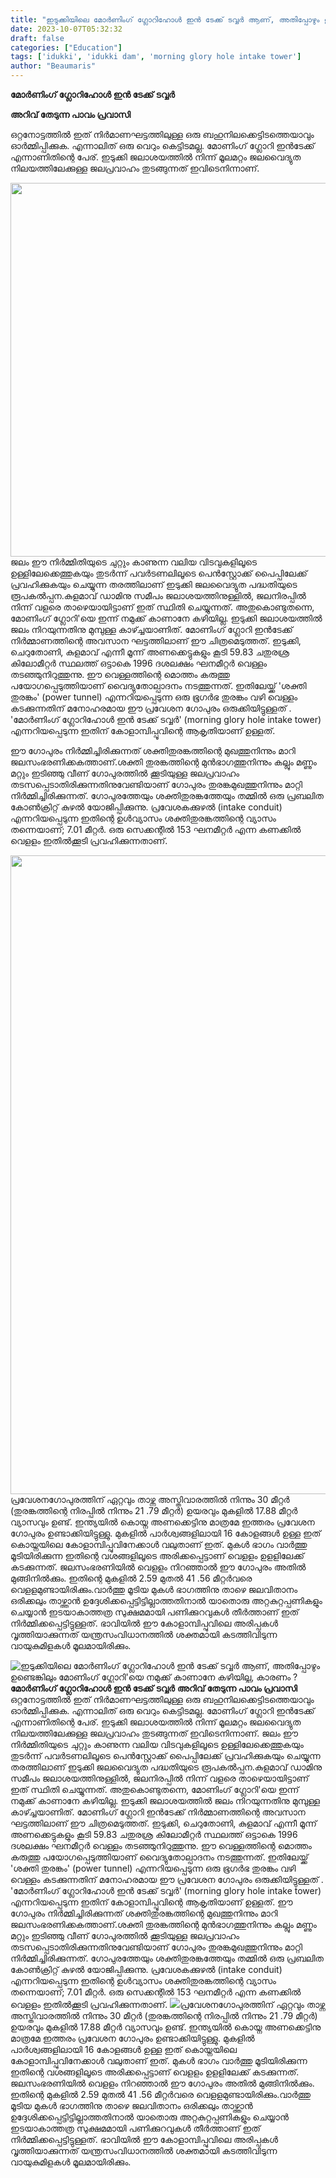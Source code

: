 ```yaml
---
title: "ഇടുക്കിയിലെ മോർണിംഗ് ഗ്ലോറിഹോൾ ഇൻ ടേക്ക് ടവ്വർ ആണ്, അതിപ്പോഴും ഉണ്ടെങ്കിലും മോണിംഗ് ഗ്ലോറി'യെ നമുക്ക് കാണാനേ കഴിയില്ല, കാരണം ?"
date: 2023-10-07T05:32:32
draft: false
categories: ["Education"]
tags: ['idukki', 'idukki dam', 'morning glory hole intake tower']
author: "Beaumaris"
---
```


<strong>മോർണിംഗ് ഗ്ലോറിഹോൾ ഇൻ ടേക്ക് ടവ്വർ</strong>

<strong>അറിവ് തേടുന്ന പാവം പ്രവാസി</strong>

ഒറ്റനോട്ടത്തില്‍ ഇത് നിര്‍മാണഘട്ടത്തിലുള്ള ഒരു ബഹുനിലക്കെട്ടിടത്തെയാവും ഓര്‍മ്മിപ്പിക്കുക. എന്നാലിത് ഒരു വെറും കെട്ടിടമല്ല. മോണിംഗ് ഗ്ലോറി ഇന്‍ടേക്ക് എന്നാണിതിന്റെ പേര്. ഇടുക്കി ജലാശയത്തില്‍ നിന്ന് മൂലമറ്റം ജലവൈദ്യുത നിലയത്തിലേക്കുള്ള ജലപ്രവാഹം തുടങ്ങുന്നത് ഇവിടെനിന്നാണ്.

<img class="size-full wp-image-423974 aligncenter" src="https://cdn.boolokam.com/articles/2023/10/intake-3.jpg" alt="" width="810" height="598" />ജലം ഈ നിര്‍മ്മിതിയുടെ ചുറ്റും കാണുന്ന വലിയ വിടവുകളിലൂടെ ഉള്ളിലേക്കെത്തുകയും തുടര്‍ന്ന് പവര്‍ടണലിലൂടെ പെന്‍സ്റ്റോക്ക് പൈപ്പിലേക്ക് പ്രവഹിക്കുകയും ചെയ്യുന്ന തരത്തിലാണ് ഇടുക്കി ജലവൈദ്യുത പദ്ധതിയുടെ രൂപകല്‍പ്പന.കുളമാവ് ഡാമിനു സമീപം ജലാശയത്തിനുള്ളില്‍, ജലനിരപ്പില്‍ നിന്ന് വളരെ താഴെയായിട്ടാണ് ഇത് സ്ഥിതി ചെയ്യുന്നത്. അതുകൊണ്ടുതന്നെ, മോണിംഗ് ഗ്ലോറി'യെ ഇന്ന് നമുക്ക് കാണാനേ കഴിയില്ല. ഇടുക്കി ജലാശയത്തില്‍ ജലം നിറയുന്നതിനു മുമ്പുള്ള കാഴ്ച്ചയാണിത്. മോണിംഗ് ഗ്ലോറി ഇന്‍ടേക്ക് നിര്‍മ്മാണത്തിന്റെ അവസാന ഘട്ടത്തിലാണ് ഈ ചിത്രമെടുത്തത്.
ഇടുക്കി, ചെറുതോണി, കുളമാവ് എന്നീ മൂന്ന് അണക്കെട്ടുകളും കൂടി 59.83 ചതുരശ്ര കിലോമീറ്റർ സ്ഥലത്ത് ഒട്ടാകെ 1996 ദശലക്ഷം ഘനമീറ്റർ വെള്ളം തടഞ്ഞുനിറുത്തുന്നു. ഈ വെള്ളത്തിന്റെ മൊത്തം കരുത്തു പയോഗപ്പെടുത്തിയാണ് വൈദ്യുതോല്പാദനം നടത്തുന്നത്. ഇതിലേയ്ക്ക് 'ശക്തി തുരങ്കം' (power tunnel) എന്നറിയപ്പെടുന്ന ഒരു ഭൂഗർഭ തുരങ്കം വഴി വെള്ളം കടക്കുന്നതിന് മനോഹരമായ ഈ പ്രവേശന ഗോപുരം ഒരുക്കിയിട്ടുള്ളത് . 'മോർണിംഗ് ഗ്ലോറിഹോൾ ഇൻ ടേക്ക് ടവ്വർ' (morning glory hole intake tower) എന്നറിയപ്പെടുന്ന ഇതിന് കോളാമ്പിപ്പൂവിന്റെ ആകൃതിയാണ് ഉള്ളത്.

ഈ ഗോപുരം നിർമ്മിച്ചിരിക്കുന്നത് ശക്തിതുരങ്കത്തിന്റെ മുഖത്തുനിന്നും മാറി ജലസംഭരണിക്കകത്താണ്.ശക്തി തുരങ്കത്തിന്റെ മുൻഭാഗത്തുനിന്നും കല്ലും മണ്ണും മറ്റും ഇടിഞ്ഞു വീണ് ഗോപുരത്തില്‍ ക്കൂടിയുള്ള ജലപ്രവാഹം തടസപ്പെടാതിരിക്കുന്നതിനുവേണ്ടിയാണ് ഗോപുരം തുരങ്കമുഖത്തുനിന്നും മാറ്റി നിര്‍മ്മിച്ചിരിക്കുന്നത്. ഗോപുരത്തേയും ശക്തിതുരങ്കത്തേയും തമ്മില്‍ ഒരു പ്രബലിത കോണ്‍ക്രിറ്റ് കുഴല്‍ യോജിപ്പിക്കുന്നു. പ്രവേശകക്കുഴല്‍ (intake conduit) എന്നറിയപ്പെടുന്ന ഇതിന്റെ ഉള്‍വ്യാസം ശക്തിതുരങ്കത്തിന്റെ വ്യാസം തന്നെയാണ്; 7.01 മീറ്റര്‍‍. ഒരു സെക്കന്റില്‍ 153 ഘനമീറ്റര്‍ എന്ന കണക്കില്‍ വെളളം ഇതില്‍ക്കൂടി പ്രവഹിക്കുന്നതാണ്.

<img class="alignnone size-full wp-image-423976" src="https://cdn.boolokam.com/articles/2023/10/cacac.jpg" alt="" width="1600" height="1022" />പ്രവേശനഗോപുരത്തിന് ഏറ്റവും താഴ്ന്ന അസ്തിവാരത്തില്‍ നിന്നും 30 മീറ്റര്‍ (തുരങ്കത്തിന്റെ നിരപ്പില്‍ നിന്നും 21 .79 മീറ്റര്‍) ഉയരവും മുകളില്‍ 17.88 മീറ്റര്‍ വ്യാസവും ഉണ്ട്. ഇന്ത്യയില്‍ കൊയ്ന അണക്കെട്ടിനു മാത്രമേ ഇത്തരം പ്രവേശന ഗോപുരം ഉണ്ടാക്കിയിട്ടുള്ളു. മുകളില്‍ പാര്‍ശ്വങ്ങളിലായി 16 കോളങ്ങള്‍ ഉള്ള ഇത് കൊയ്നയിലെ കോളാമ്പിപ്പുവിനേക്കാള്‍ വലുതാണ് ഇത്. മുകള്‍ ഭാഗം വാര്‍ത്തു മൂടിയിരിക്കുന്ന ഇതിന്റെ വശങ്ങളിലൂടെ അരിക്കപ്പെട്ടാണ് വെളളം ഉളളിലേക്ക് കടക്കുന്നത്. ജലസംഭരണിയില്‍ വെളളം നിറഞ്ഞാല്‍ ഈ ഗോപുരം അതില്‍ മുങ്ങിനില്‍ക്കും. ഇതിന്റെ മുകളില്‍ 2.59 മുതല്‍ 41 .56 മീറ്റര്‍വരെ വെളളമുണ്ടായിരിക്കും.വാര്‍ത്തു മൂടിയ മുകള്‍ ഭാഗത്തിനു താഴെ ജലവിതാനം ഒരിക്കലും താഴ്ത്താന്‍ ഉദ്ദേശിക്കപ്പെട്ടിട്ടില്ലാത്തതിനാല്‍ യാതൊരു അറ്റകുറ്റപ്പണികളും ചെയ്യാന്‍ ഇടയാകാത്തത്ര സുക്ഷമമായി പണിക്കുറവുകള്‍ തീര്‍ത്താണ് ഇത് നിര്‍മ്മിക്കപ്പെട്ടിട്ടുള്ളത്. ഭാവിയില്‍ ഈ കോളാമ്പിപ്പുവിലെ അരിപ്പകള്‍ വൃത്തിയാക്കുന്നത് യന്ത്രസംവിധാനത്തില്‍ ശക്തമായി കടത്തിവിടുന്ന വായുകുമിളകള്‍ മൂലമായിരിക്കും.


![ഇടുക്കിയിലെ മോർണിംഗ് ഗ്ലോറിഹോൾ ഇൻ ടേക്ക് ടവ്വർ ആണ്, അതിപ്പോഴും ഉണ്ടെങ്കിലും മോണിംഗ് ഗ്ലോറി'യെ നമുക്ക് കാണാനേ കഴിയില്ല, കാരണം ?](https://cdn.boolokam.com/articles/2023/10/intake-3.jpg)**മോർണിംഗ് ഗ്ലോറിഹോൾ ഇൻ ടേക്ക് ടവ്വർ** **അറിവ് തേടുന്ന പാവം പ്രവാസി** ഒറ്റനോട്ടത്തില്‍ ഇത് നിര്‍മാണഘട്ടത്തിലുള്ള ഒരു ബഹുനിലക്കെട്ടിടത്തെയാവും ഓര്‍മ്മിപ്പിക്കുക. എന്നാലിത് ഒരു വെറും കെട്ടിടമല്ല. മോണിംഗ് ഗ്ലോറി ഇന്‍ടേക്ക് എന്നാണിതിന്റെ പേര്. ഇടുക്കി ജലാശയത്തില്‍ നിന്ന് മൂലമറ്റം ജലവൈദ്യുത നിലയത്തിലേക്കുള്ള ജലപ്രവാഹം തുടങ്ങുന്നത് ഇവിടെനിന്നാണ്. ജലം ഈ നിര്‍മ്മിതിയുടെ ചുറ്റും കാണുന്ന വലിയ വിടവുകളിലൂടെ ഉള്ളിലേക്കെത്തുകയും തുടര്‍ന്ന് പവര്‍ടണലിലൂടെ പെന്‍സ്റ്റോക്ക് പൈപ്പിലേക്ക് പ്രവഹിക്കുകയും ചെയ്യുന്ന തരത്തിലാണ് ഇടുക്കി ജലവൈദ്യുത പദ്ധതിയുടെ രൂപകല്‍പ്പന.കുളമാവ് ഡാമിനു സമീപം ജലാശയത്തിനുള്ളില്‍, ജലനിരപ്പില്‍ നിന്ന് വളരെ താഴെയായിട്ടാണ് ഇത് സ്ഥിതി ചെയ്യുന്നത്. അതുകൊണ്ടുതന്നെ, മോണിംഗ് ഗ്ലോറി'യെ ഇന്ന് നമുക്ക് കാണാനേ കഴിയില്ല. ഇടുക്കി ജലാശയത്തില്‍ ജലം നിറയുന്നതിനു മുമ്പുള്ള കാഴ്ച്ചയാണിത്. മോണിംഗ് ഗ്ലോറി ഇന്‍ടേക്ക് നിര്‍മ്മാണത്തിന്റെ അവസാന ഘട്ടത്തിലാണ് ഈ ചിത്രമെടുത്തത്. ഇടുക്കി, ചെറുതോണി, കുളമാവ് എന്നീ മൂന്ന് അണക്കെട്ടുകളും കൂടി 59.83 ചതുരശ്ര കിലോമീറ്റർ സ്ഥലത്ത് ഒട്ടാകെ 1996 ദശലക്ഷം ഘനമീറ്റർ വെള്ളം തടഞ്ഞുനിറുത്തുന്നു. ഈ വെള്ളത്തിന്റെ മൊത്തം കരുത്തു പയോഗപ്പെടുത്തിയാണ് വൈദ്യുതോല്പാദനം നടത്തുന്നത്. ഇതിലേയ്ക്ക് 'ശക്തി തുരങ്കം' (power tunnel) എന്നറിയപ്പെടുന്ന ഒരു ഭൂഗർഭ തുരങ്കം വഴി വെള്ളം കടക്കുന്നതിന് മനോഹരമായ ഈ പ്രവേശന ഗോപുരം ഒരുക്കിയിട്ടുള്ളത് . 'മോർണിംഗ് ഗ്ലോറിഹോൾ ഇൻ ടേക്ക് ടവ്വർ' (morning glory hole intake tower) എന്നറിയപ്പെടുന്ന ഇതിന് കോളാമ്പിപ്പൂവിന്റെ ആകൃതിയാണ് ഉള്ളത്. ഈ ഗോപുരം നിർമ്മിച്ചിരിക്കുന്നത് ശക്തിതുരങ്കത്തിന്റെ മുഖത്തുനിന്നും മാറി ജലസംഭരണിക്കകത്താണ്.ശക്തി തുരങ്കത്തിന്റെ മുൻഭാഗത്തുനിന്നും കല്ലും മണ്ണും മറ്റും ഇടിഞ്ഞു വീണ് ഗോപുരത്തില്‍ ക്കൂടിയുള്ള ജലപ്രവാഹം തടസപ്പെടാതിരിക്കുന്നതിനുവേണ്ടിയാണ് ഗോപുരം തുരങ്കമുഖത്തുനിന്നും മാറ്റി നിര്‍മ്മിച്ചിരിക്കുന്നത്. ഗോപുരത്തേയും ശക്തിതുരങ്കത്തേയും തമ്മില്‍ ഒരു പ്രബലിത കോണ്‍ക്രിറ്റ് കുഴല്‍ യോജിപ്പിക്കുന്നു. പ്രവേശകക്കുഴല്‍ (intake conduit) എന്നറിയപ്പെടുന്ന ഇതിന്റെ ഉള്‍വ്യാസം ശക്തിതുരങ്കത്തിന്റെ വ്യാസം തന്നെയാണ്; 7.01 മീറ്റര്‍‍. ഒരു സെക്കന്റില്‍ 153 ഘനമീറ്റര്‍ എന്ന കണക്കില്‍ വെളളം ഇതില്‍ക്കൂടി പ്രവഹിക്കുന്നതാണ്. ![](https://cdn.boolokam.com/articles/2023/10/cacac.jpg)പ്രവേശനഗോപുരത്തിന് ഏറ്റവും താഴ്ന്ന അസ്തിവാരത്തില്‍ നിന്നും 30 മീറ്റര്‍ (തുരങ്കത്തിന്റെ നിരപ്പില്‍ നിന്നും 21 .79 മീറ്റര്‍) ഉയരവും മുകളില്‍ 17.88 മീറ്റര്‍ വ്യാസവും ഉണ്ട്. ഇന്ത്യയില്‍ കൊയ്ന അണക്കെട്ടിനു മാത്രമേ ഇത്തരം പ്രവേശന ഗോപുരം ഉണ്ടാക്കിയിട്ടുള്ളു. മുകളില്‍ പാര്‍ശ്വങ്ങളിലായി 16 കോളങ്ങള്‍ ഉള്ള ഇത് കൊയ്നയിലെ കോളാമ്പിപ്പുവിനേക്കാള്‍ വലുതാണ് ഇത്. മുകള്‍ ഭാഗം വാര്‍ത്തു മൂടിയിരിക്കുന്ന ഇതിന്റെ വശങ്ങളിലൂടെ അരിക്കപ്പെട്ടാണ് വെളളം ഉളളിലേക്ക് കടക്കുന്നത്. ജലസംഭരണിയില്‍ വെളളം നിറഞ്ഞാല്‍ ഈ ഗോപുരം അതില്‍ മുങ്ങിനില്‍ക്കും. ഇതിന്റെ മുകളില്‍ 2.59 മുതല്‍ 41 .56 മീറ്റര്‍വരെ വെളളമുണ്ടായിരിക്കും.വാര്‍ത്തു മൂടിയ മുകള്‍ ഭാഗത്തിനു താഴെ ജലവിതാനം ഒരിക്കലും താഴ്ത്താന്‍ ഉദ്ദേശിക്കപ്പെട്ടിട്ടില്ലാത്തതിനാല്‍ യാതൊരു അറ്റകുറ്റപ്പണികളും ചെയ്യാന്‍ ഇടയാകാത്തത്ര സുക്ഷമമായി പണിക്കുറവുകള്‍ തീര്‍ത്താണ് ഇത് നിര്‍മ്മിക്കപ്പെട്ടിട്ടുള്ളത്. ഭാവിയില്‍ ഈ കോളാമ്പിപ്പുവിലെ അരിപ്പകള്‍ വൃത്തിയാക്കുന്നത് യന്ത്രസംവിധാനത്തില്‍ ശക്തമായി കടത്തിവിടുന്ന വായുകുമിളകള്‍ മൂലമായിരിക്കും.
